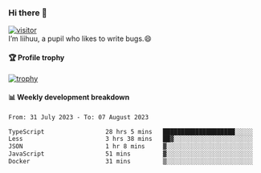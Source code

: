 ### Hi there 👋
[![visitor](https://visitor-badge.glitch.me/badge?page_id=liihuu&right_color=blue)](https://github.com/liihuu)<br>
I’m liihuu, a pupil who likes to write bugs.😄


#### 🏆 Profile trophy
[![trophy](https://github-profile-trophy.vercel.app?username=liihuu&margin-w=16&margin-h=16&rank=-C,-B)](https://github.com/liihuu)


#### 📊 Weekly development breakdown
<!--START_SECTION:waka-->

```txt
From: 31 July 2023 - To: 07 August 2023

TypeScript                 28 hrs 5 mins   ████████████████████░░░░░   79.47 %
Less                       3 hrs 38 mins   ██▓░░░░░░░░░░░░░░░░░░░░░░   10.31 %
JSON                       1 hr 8 mins     ▓░░░░░░░░░░░░░░░░░░░░░░░░   03.24 %
JavaScript                 51 mins         ▓░░░░░░░░░░░░░░░░░░░░░░░░   02.41 %
Docker                     31 mins         ▒░░░░░░░░░░░░░░░░░░░░░░░░   01.48 %
```

<!--END_SECTION:waka-->

<!--
**liihuu/liihuu** is a ✨ _special_ ✨ repository because its `README.md` (this file) appears on your GitHub profile.

Here are some ideas to get you started:

- 🔭 I’m currently working on ...
- 🌱 I’m currently learning ...
- 👯 I’m looking to collaborate on ...
- 🤔 I’m looking for help with ...
- 💬 Ask me about ...
- 📫 How to reach me: ...
- 😄 Pronouns: ...
- ⚡ Fun fact: ...
-->
